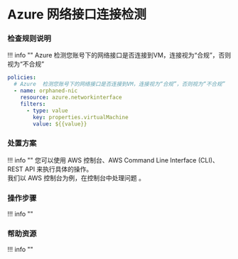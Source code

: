 # Azure 网络接口连接检测


### 检查规则说明
!!! info ""
    Azure  检测您账号下的网络接口是否连接到VM，连接视为“合规”，否则视为“不合规”
    
  ```YAML
  policies:
    # Azure  检测您账号下的网络接口是否连接到VM，连接视为“合规”，否则视为“不合规”
    - name: orphaned-nic
      resource: azure.networkinterface
      filters:
        - type: value
          key: properties.virtualMachine
          value: ${{value}}
  ```

### 处置方案
!!! info ""
    您可以使用 AWS 控制台、AWS Command Line Interface (CLI)、REST API 来执行具体的操作。   
    我们以 AWS 控制台为例，在控制台中处理问题 。


### 操作步骤
!!! info ""




### 帮助资源
!!! info ""
    